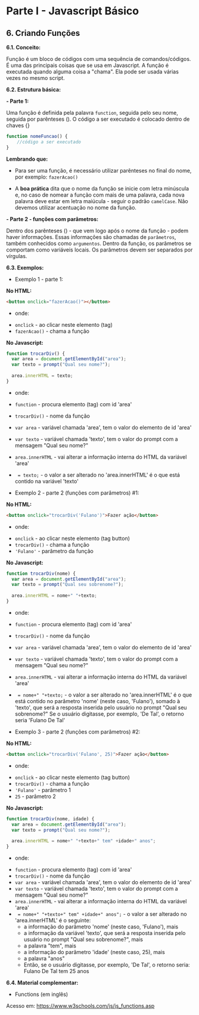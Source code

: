 # Parte I - Javascript Básico

## 6. Criando Funções

**6.1. Conceito:** 

Função é um bloco de códigos com uma sequência de comandos/códigos. É uma das principais coisas que se usa em Javascript.
A função é executada quando alguma coisa a "chama". Ela pode ser usada várias vezes no mesmo script.

**6.2. Estrutura básica:**

**- Parte 1:**

Uma função é definida pela palavra `function`, seguida pelo seu nome, seguida por parênteses ().
O código a ser executado é colocado dentro de chaves {}

```javascript
function nomeFuncao() {
    //código a ser executado
}
``` 
**Lembrando que:**
* Para ser uma função, é necessário utilizar parênteses no final do nome, por exemplo: `fazerAcao()`

* A **boa prática** dita que o nome da função se inicie com letra minúscula e, no caso de nomear a função com mais de uma palavra, cada nova palavra deve estar em letra maiúcula - seguir o padrão `camelCase`. Não devemos utilizar acentuação no nome da função.

**- Parte 2 - funções com parâmetros:**

Dentro dos parênteses () - que vem logo após o nome da função - podem haver informações. Essas informações são chamadas de `parâmetros`, também conhecidos como `argumentos`. Dentro da função, os parâmetros se comportam como variáveis locais.
Os parâmetros devem ser separados por vírgulas.

**6.3. Exemplos:** 

* Exemplo 1 - parte 1:

**No HTML:**

```html
<button onclick="fazerAcao()"></button>
```

- onde:
* `onclick` - ao clicar neste elemento (tag)
* `fazerAcao()` - chama a função


**No Javascript:**

```javascript
function trocarDiv() {
  var area = document.getElementById("area");
  var texto = prompt("Qual seu nome?");
  
  area.innerHTML = texto;
}
```

- onde:
* `function` - procura elemento (tag) com id 'area'
* `trocarDiv()` - nome da função
* `var area` - variável chamada 'area', tem o valor do elemento de id 'area'
* `var texto` - variável chamada 'texto', tem o valor do prompt com a mensagem "Qual seu nome?"
* `area.innerHTML` - vai alterar a informação interna do HTML da variável 'area'
* ` = texto;` - o valor a ser alterado no 'area.innerHTML' é o que está contido na variável 'texto'

* Exemplo 2 - parte 2 (funções com parâmetros) #1:

**No HTML:**

```html
<button onclick="trocarDiv('Fulano')">Fazer ação</button>
```

- onde:
* `onclick` - ao clicar neste elemento (tag button)
* `trocarDiv()` - chama a função
* `'Fulano'` - parâmetro da função

**No Javascript:**

```javascript
function trocarDiv(nome) {
  var area = document.getElementById("area");
  var texto = prompt("Qual seu sobrenome?");
  
  area.innerHTML = nome+" "+texto;
}
```

- onde:
* `function` - procura elemento (tag) com id 'area'
* `trocarDiv()` - nome da função
* `var area` - variável chamada 'area', tem o valor do elemento de id 'area'
* `var texto` - variável chamada 'texto', tem o valor do prompt com a mensagem "Qual seu nome?"
* `area.innerHTML` - vai alterar a informação interna do HTML da variável 'area'
* ` = nome+" "+texto;` - o valor a ser alterado no 'area.innerHTML' é o que está contido no parâmetro 'nome' (neste caso, 'Fulano'), somado à 'texto', que será a resposta inserida pelo usuário no prompt "Qual seu sobrenome?" Se o usuário digitasse, por exemplo, 'De Tal', o retorno seria 'Fulano De Tal'

* Exemplo 3 - parte 2 (funções com parâmetros) #2:

**No HTML:**

```html
<button onclick="trocarDiv('Fulano', 25)">Fazer ação</button>
```

- onde:
* `onclick` - ao clicar neste elemento (tag button)
* `trocarDiv()` - chama a função
* `'Fulano'` - parâmetro 1
* `25` - parâmetro 2

**No Javascript:**

```javascript
function trocarDiv(nome, idade) {
  var area = document.getElementById("area");
  var texto = prompt("Qual seu nome?");
  
  area.innerHTML = nome+" "+texto+" tem" +idade+" anos";
}
```

- onde:
* `function` - procura elemento (tag) com id 'area'
* `trocarDiv()` - nome da função
* `var area` - variável chamada 'area', tem o valor do elemento de id 'area'
* `var texto` - variável chamada 'texto', tem o valor do prompt com a mensagem "Qual seu nome?"
* `area.innerHTML` - vai alterar a informação interna do HTML da variável 'area'
* ` = nome+" "+texto+" tem" +idade+" anos";` - o valor a ser alterado no 'area.innerHTML' é o seguinte:
  - a informação do parâmetro 'nome' (neste caso, 'Fulano'), mais
  - a informação da variável 'texto', que será a resposta inserida pelo usuário no prompt "Qual seu sobrenome?", mais
  - a palavra "tem", mais
  - a informação do parâmetro 'idade' (neste caso, 25), mais
  - a palavra "anos"
  - Então, se o usuário digitasse, por exemplo, 'De Tal', o retorno seria: Fulano De Tal tem 25 anos

**6.4. Material complementar:**

- Functions (em inglês)

Acesso em: https://www.w3schools.com/js/js_functions.asp
